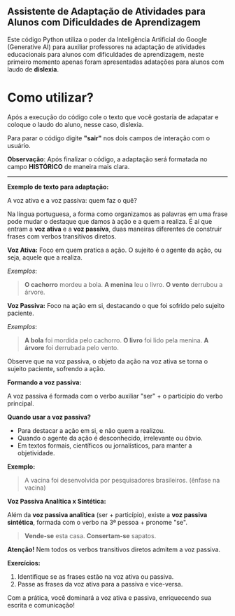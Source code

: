 ## **Assistente de Adaptação de Atividades para Alunos com Dificuldades de Aprendizagem**

Este código Python utiliza o poder da Inteligência Artificial do Google (Generative AI) para auxiliar professores na adaptação de atividades educacionais para alunos com dificuldades de aprendizagem, neste primeiro momento apenas foram apresentadas adatações para alunos com laudo de **dislexia**.

# **Como utilizar?**

Após a execução do código cole o texto que você gostaria de adapatar e coloque o laudo do aluno, nesse caso, dislexia.

Para parar o código digite **"sair"** nos dois campos de interação com o usuário.

**Observação**: Após finalizar o código, a adaptação será formatada no campo **HISTÓRICO** de maneira mais clara.

__________________

**Exemplo de texto para adaptação:**

A voz ativa e a voz passiva: quem faz o quê?

Na língua portuguesa, a forma como organizamos as palavras em uma frase pode mudar o destaque que damos à ação e a quem a realiza. É aí que entram a **voz ativa** e a **voz passiva**, duas maneiras diferentes de construir frases com verbos transitivos diretos.

**Voz Ativa:** Foco em quem pratica a ação. O sujeito é o agente da ação, ou seja, aquele que a realiza.

*Exemplos*:

> **O cachorro** mordeu a bola.
> **A menina** leu o livro.
> **O vento** derrubou a árvore.

**Voz Passiva:** Foco na ação em si, destacando o que foi sofrido pelo sujeito paciente.

*Exemplos*:

> **A bola** foi mordida pelo cachorro.
> **O livro** foi lido pela menina.
> **A árvore** foi derrubada pelo vento.

Observe que na voz passiva, o objeto da ação na voz ativa se torna o sujeito paciente, sofrendo a ação.

**Formando a voz passiva:**

A voz passiva é formada com o verbo auxiliar "ser" + o particípio do verbo principal.

**Quando usar a voz passiva?**

* Para destacar a ação em si, e não quem a realizou.
* Quando o agente da ação é desconhecido, irrelevante ou óbvio.
* Em textos formais, científicos ou jornalísticos, para manter a objetividade.

**Exemplo:**

> A vacina foi desenvolvida por pesquisadores brasileiros. (ênfase na vacina)

**Voz Passiva Analítica x Sintética:**

Além da **voz passiva analítica** (ser + particípio), existe a **voz passiva sintética**, formada com o verbo na 3ª pessoa + pronome "se".

> **Vende-se** esta casa.
> **Consertam-se** sapatos.

**Atenção!** Nem todos os verbos transitivos diretos admitem a voz passiva.

**Exercícios:**

1. Identifique se as frases estão na voz ativa ou passiva.
2. Passe as frases da voz ativa para a passiva e vice-versa.

Com a prática, você dominará a voz ativa e passiva, enriquecendo sua escrita e comunicação!
